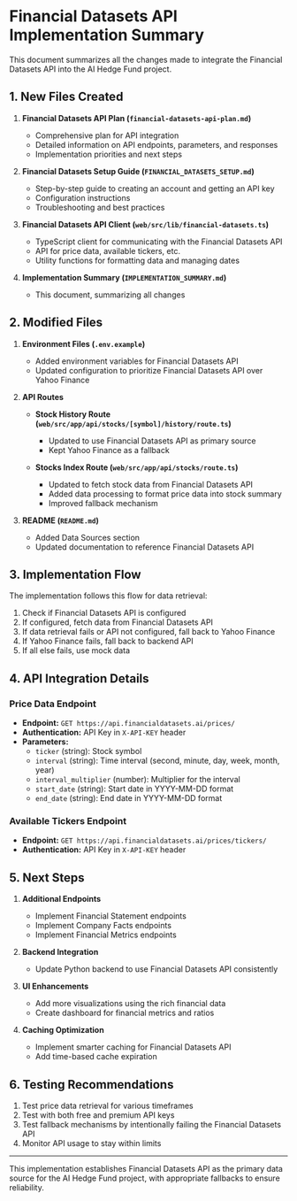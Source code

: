 # Financial Datasets API Implementation Summary

This document summarizes all the changes made to integrate the Financial Datasets API into the AI Hedge Fund project.

## 1. New Files Created

1. **Financial Datasets API Plan (`financial-datasets-api-plan.md`)**
   - Comprehensive plan for API integration
   - Detailed information on API endpoints, parameters, and responses
   - Implementation priorities and next steps

2. **Financial Datasets Setup Guide (`FINANCIAL_DATASETS_SETUP.md`)**
   - Step-by-step guide to creating an account and getting an API key
   - Configuration instructions
   - Troubleshooting and best practices

3. **Financial Datasets API Client (`web/src/lib/financial-datasets.ts`)**
   - TypeScript client for communicating with the Financial Datasets API
   - API for price data, available tickers, etc.
   - Utility functions for formatting data and managing dates

4. **Implementation Summary (`IMPLEMENTATION_SUMMARY.md`)**
   - This document, summarizing all changes

## 2. Modified Files

1. **Environment Files (`.env.example`)**
   - Added environment variables for Financial Datasets API
   - Updated configuration to prioritize Financial Datasets API over Yahoo Finance

2. **API Routes**
   - **Stock History Route (`web/src/app/api/stocks/[symbol]/history/route.ts`)**
     - Updated to use Financial Datasets API as primary source
     - Kept Yahoo Finance as a fallback
   
   - **Stocks Index Route (`web/src/app/api/stocks/route.ts`)**
     - Updated to fetch stock data from Financial Datasets API
     - Added data processing to format price data into stock summary
     - Improved fallback mechanism

3. **README (`README.md`)**
   - Added Data Sources section
   - Updated documentation to reference Financial Datasets API

## 3. Implementation Flow

The implementation follows this flow for data retrieval:

1. Check if Financial Datasets API is configured
2. If configured, fetch data from Financial Datasets API
3. If data retrieval fails or API not configured, fall back to Yahoo Finance
4. If Yahoo Finance fails, fall back to backend API
5. If all else fails, use mock data

## 4. API Integration Details

### Price Data Endpoint
- **Endpoint:** `GET https://api.financialdatasets.ai/prices/`
- **Authentication:** API Key in `X-API-KEY` header
- **Parameters:**
  - `ticker` (string): Stock symbol
  - `interval` (string): Time interval (second, minute, day, week, month, year)
  - `interval_multiplier` (number): Multiplier for the interval
  - `start_date` (string): Start date in YYYY-MM-DD format
  - `end_date` (string): End date in YYYY-MM-DD format

### Available Tickers Endpoint
- **Endpoint:** `GET https://api.financialdatasets.ai/prices/tickers/`
- **Authentication:** API Key in `X-API-KEY` header

## 5. Next Steps

1. **Additional Endpoints**
   - Implement Financial Statement endpoints
   - Implement Company Facts endpoints
   - Implement Financial Metrics endpoints

2. **Backend Integration**
   - Update Python backend to use Financial Datasets API consistently

3. **UI Enhancements**
   - Add more visualizations using the rich financial data
   - Create dashboard for financial metrics and ratios

4. **Caching Optimization**
   - Implement smarter caching for Financial Datasets API
   - Add time-based cache expiration

## 6. Testing Recommendations

1. Test price data retrieval for various timeframes
2. Test with both free and premium API keys
3. Test fallback mechanisms by intentionally failing the Financial Datasets API
4. Monitor API usage to stay within limits

---

This implementation establishes Financial Datasets API as the primary data source for the AI Hedge Fund project, with appropriate fallbacks to ensure reliability. 